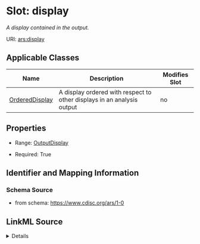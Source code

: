 # Slot: display


_A display contained in the output._



URI: [ars:display](https://www.cdisc.org/ars/1-0/display)



<!-- no inheritance hierarchy -->




## Applicable Classes

| Name | Description | Modifies Slot |
| --- | --- | --- |
[OrderedDisplay](OrderedDisplay.md) | A display ordered with respect to other displays in an analysis output |  no  |







## Properties

* Range: [OutputDisplay](OutputDisplay.md)

* Required: True





## Identifier and Mapping Information







### Schema Source


* from schema: https://www.cdisc.org/ars/1-0




## LinkML Source

<details>
```yaml
name: display
description: A display contained in the output.
from_schema: https://www.cdisc.org/ars/1-0
rank: 1000
alias: display
domain_of:
- OrderedDisplay
range: OutputDisplay
required: true
inlined: true

```
</details>